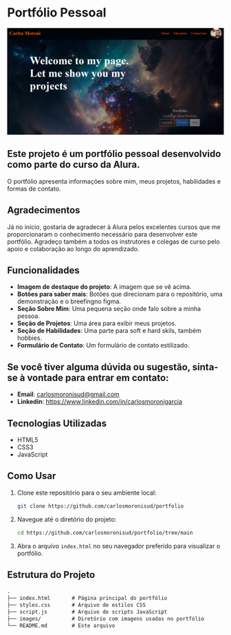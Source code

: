 # Portfólio Pessoal


[![Alt text](imagem/screPortfolio.png)]([(https://portfolio-carlosgarcias-projects.vercel.app/)])

## Este projeto é um portfólio pessoal desenvolvido como parte do curso da Alura. 
O portfólio apresenta informações sobre mim, meus projetos, habilidades e formas de contato.

## Agradecimentos 

 Já no início, gostaria de agradecer à Alura pelos excelentes cursos que me proporcionaram o conhecimento necessário para desenvolver este portfólio. Agradeço também a todos os instrutores e colegas de curso pelo apoio e colaboração ao longo do aprendizado.

## Funcionalidades
- **Imagem de destaque do projeto**: A imagem que se vê acima.
- **Botões para saber mais**: Botões que direcionam para o repositório, uma demonstração e o breefingno figma.
- **Seção Sobre Mim**: Uma pequena seção onde falo sobre a minha pessoa.
- **Seção de Projetos**: Uma área para exibir meus projetos.
- **Seção de Habilidades**: Uma parte para soft e hard skils, também hobbies.
- **Formulário de Contato**: Um formulário de contato estilizado.

## Se você tiver alguma dúvida ou sugestão, sinta-se à vontade para entrar em contato:

- **Email**: carlosmoronisud@gmail.com
- **Linkedin**: https://www.linkedin.com/in/carlosmoronigarcia

## Tecnologias Utilizadas

- HTML5
- CSS3
- JavaScript



## Como Usar

1. Clone este repositório para o seu ambiente local:
    ```bash
    git clone https://github.com/carlosmoronisud/portfolio
    ```

2. Navegue até o diretório do projeto:
    ```bash
    cd https://github.com/carlosmoronisud/portfolio/tree/main
    ```

3. Abra o arquivo `index.html` no seu navegador preferido para visualizar o portfólio.

## Estrutura do Projeto

```plaintext
.
├── index.html       # Página principal do portfólio
├── styles.css       # Arquivo de estilos CSS
├── script.js        # Arquivo de scripts JavaScript
├── images/          # Diretório com imagens usadas no portfólio
└── README.md        # Este arquivo


